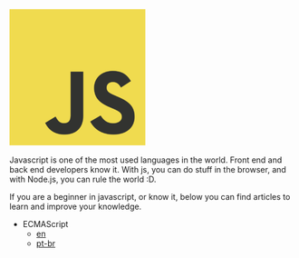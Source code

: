 ![javascript](icon.png)

Javascript is one of the most used languages in the world. Front end and back end developers know it. With js, you can do stuff in the browser, and with Node.js, you can rule the world :D.

If you are a beginner in javascript, or know it, below you can find articles to learn and improve your knowledge.

- ECMAScript 
  - [en](content/en/ecma-script.md) 
  - [pt-br](content/pt-br/ecma-script.md)
